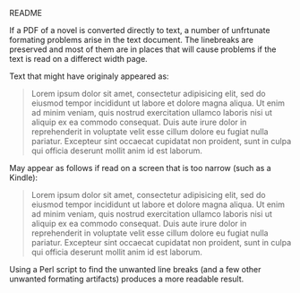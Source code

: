 
README

If a PDF of a novel is converted directly to text, a number of unfrtunate formating problems arise in the text document.  The linebreaks are preserved and most of them are in places that will cause problems if the text is read on a differect width page.

Text that might have originaly appeared as:
>Lorem ipsum dolor sit amet, consectetur adipisicing elit, sed do eiusmod tempor
>incididunt ut labore et dolore magna aliqua. Ut enim ad minim veniam, quis
>nostrud exercitation ullamco laboris nisi ut aliquip ex ea commodo consequat.
>Duis aute irure dolor in reprehenderit in voluptate velit esse cillum dolore eu
>fugiat nulla pariatur. Excepteur sint occaecat cupidatat non proident, sunt in
>culpa qui officia deserunt mollit anim id est laborum.

May appear as follows if read on a screen that is too narrow (such as a Kindle):
>Lorem ipsum dolor sit amet, consectetur adipisicing 
>elit, sed do eiusmod tempor
>incididunt ut labore et dolore magna aliqua. Ut 
>enim ad minim veniam, quis
>nostrud exercitation ullamco laboris nisi ut aliquip
> ex ea commodo consequat.
>Duis aute irure dolor in reprehenderit in voluptate
> velit esse cillum dolore eu
>fugiat nulla pariatur. Excepteur sint occaecat 
>cupidatat non proident, sunt in
>culpa qui officia deserunt mollit anim id est laborum.

Using a Perl script to find the unwanted line breaks (and a few other unwanted formating artifacts) produces a more readable result.


